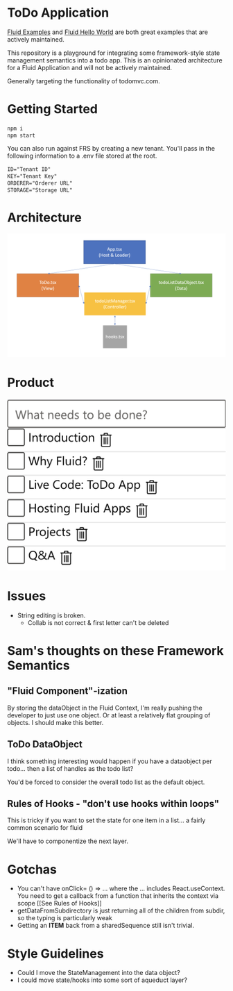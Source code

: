 # ToDo Application

[Fluid Examples](https://github.com/microsoft/fluidexamples) and [Fluid Hello World](https://github.com/microsoft/fluidhelloworld) are both great examples that are actively maintained.

This repository is a playground for integrating some framework-style state management semantics into a todo app. This is an opinionated architecture for a Fluid Application and will not be actively maintained.

Generally targeting the functionality of todomvc.com.

# Getting Started
```
npm i
npm start
```

You can also run against FRS by creating a new tenant. You'll pass in the following information to a .env file stored at the root.
```
ID="Tenant ID"
KEY="Tenant Key"
ORDERER="Orderer URL"
STORAGE="Storage URL"
```

# Architecture
![Files](./Files.png)
# Product
![ToDo](./ToDoPic.png)

# Issues
* String editing is broken.
  * Collab is not correct & first letter can't be deleted

# Sam's thoughts on these Framework Semantics
## "Fluid Component"-ization

By storing the dataObject in the Fluid Context, I'm really pushing the developer to just use one object. Or at least a relatively flat grouping of objects. I should make this better.

## ToDo DataObject

I think something interesting would happen if you have a dataobject per todo... then a list of handles as the todo list?

You'd be forced to consider the overall todo list as the default object.

## Rules of Hooks - "don't use hooks within loops"
This is tricky if you want to set the state for one item in a list... a fairly common scenario for fluid

We'll have to componentize the next layer.

# Gotchas
* You can't have onClick= () => ... where the ... includes React.useContext. You need to get a callback from a function that inherits the context via scope [[See Rules of Hooks]]
* getDataFromSubdirectory is just returning all of the children from subdir, so the typing is particularly weak
* Getting an **ITEM** back from a sharedSequence still isn't trivial.

# Style Guidelines
* Could I move the StateManagement into the data object?
* I could move state/hooks into some sort of aqueduct layer?